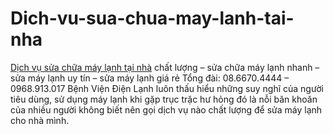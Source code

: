 Dich-vu-sua-chua-may-lanh-tai-nha
======================================

<a href = http://baotridienlanh.com/dich-vu-sua-chua-may-lanh-tai-nha-tp-hcm/>Dịch vụ sửa chữa máy lạnh tại nhà</a> chất lượng – sửa chữa máy lạnh nhanh – sửa máy lạnh uy tín – sửa máy lạnh giá rẻ Tổng đài: 08.6670.4444 – 0968.913.017  Bệnh Viện Điện Lạnh luôn thấu hiểu những suy nghĩ của người tiêu dùng, sử dụng máy lạnh khi gặp trục trặc hư hỏng đó là nỗi băn khoăn của nhiều người không biết nên gọi dịch vụ nào chất lượng để sửa máy lạnh cho nhà mình.
